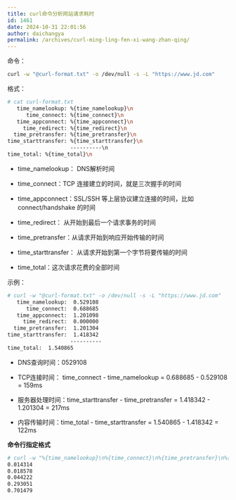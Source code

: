 ```yaml
---
title: curl命令分析网站请求耗时
id: 1461
date: 2024-10-31 22:01:56
author: daichangya
permalink: /archives/curl-ming-ling-fen-xi-wang-zhan-qing/
---
```


  

  

命令：

```bash
curl -w "@curl-format.txt" -o /dev/null -s -L "https://www.jd.com"
```

  

格式：

```bash
# cat curl-format.txt 
   time_namelookup: %{time_namelookup}\n
      time_connect: %{time_connect}\n
   time_appconnect: %{time_appconnect}\n
     time_redirect: %{time_redirect}\n
  time_pretransfer: %{time_pretransfer}\n
time_starttransfer: %{time_starttransfer}\n
                    ----------\n
time_total: %{time_total}\n
```

  

*   time_namelookup： DNS解析时间  
    
*   time_connect：TCP 连接建立的时间，就是三次握手的时间  
    
*   time_appconnect：SSL/SSH 等上层协议建立连接的时间，比如 connect/handshake 的时间  
    
*   time_redirect： 从开始到最后一个请求事务的时间  
    
*   time_pretransfer：从请求开始到响应开始传输的时间  
    
*   time_starttransfer： 从请求开始到第一个字节将要传输的时间  
    
*   time_total：这次请求花费的全部时间
    

  

示例：  

```bash
# curl -w "@curl-format.txt" -o /dev/null -s -L "https://www.jd.com"
   time_namelookup:  0.529108
      time_connect:  0.688685
   time_appconnect:  1.201098
     time_redirect:  0.000000
  time_pretransfer:  1.201304
time_starttransfer:  1.418342
                    ----------
time_total:  1.540865
```

  

*   DNS查询时间：0529108  
    
*   TCP连接时间： time\_connect - time\_namelookup = 0.688685 - 0.529108 = 159ms  
    
*   服务器处理时间：time\_starttransfer - time\_pretransfer = 1.418342 - 1.201304 = 217ms  
    
*   内容传输时间：time\_total - time\_starttransfer = 1.540865 - 1.418342 = 122ms
    

  

  

**命令行指定格式**

```bash
# curl -w "%{time_namelookup}\n%{time_connect}\n%{time_pretransfer}\n%{time_starttransfer}\n%{time_total}" -o /dev/null -s -L "https://www.jd.com"    
0.014314
0.018578
0.044222
0.293051
0.701479
```